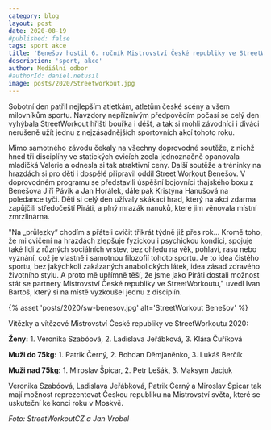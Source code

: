 ```yaml
---
category: blog
layout: post
date: 2020-08-19
#published: false
tags: sport akce
title: 'Benešov hostil 6. ročník Mistrovství České republiky ve StreetWorkoutu'
description: 'sport, akce'
author: Mediální odbor
#authorId: daniel.netusil
image: posts/2020/Streetworkout.jpg
---
```


Sobotní den patřil nejlepším atletkám, atletům české scény a všem milovníkům sportu. Navzdory nepříznivým předpovědím počasí se celý den vyhýbala StreetWorkout hřišti bouřka i déšť, a tak si mohli závodníci i diváci nerušeně užít jednu z nejzásadnějších sportovních akcí tohoto roku.

Mimo samotného závodu čekaly na všechny doprovodné soutěže, z nichž hned tři disciplíny ve statických cvicích zcela jednoznačně opanovala mladičká Valerie a odnesla si tak atraktivní ceny. Další soutěže a tréninky na hrazdách si pro děti i dospělé připravil oddíl Street Workout Benešov. V doprovodném programu se představili úspěšní bojovníci thajského boxu z Benešova Jiří Pávik a Jan Horálek, dále pak Kristýna Hanušová na poledance tyči. Děti si celý den užívaly skákací hrad, který na akci zdarma zapůjčili středočeští Piráti, a plný mrazák nanuků, které jim věnovala místní zmrzlinárna.

"Na „průlezky“ chodím s přáteli cvičit třikrát týdně již přes rok… Kromě toho, že mi cvičení na hrazdách zlepšuje fyzickou i psychickou kondici, spojuje také lidi z různých sociálních vrstev, bez ohledu na věk, pohlaví, rasu nebo vyznání, což je vlastně i samotnou filozofií tohoto sportu. Je to idea čistého sportu, bez jakýchkoli zakázaných anabolických látek, idea zásad zdravého životního stylu. A proto mě upřímně těší, že jsme jako Piráti dostali možnost stát se partnery Mistrovství České republiky ve StreetWorkoutu," uvedl Ivan Bartoš, který si na místě vyzkoušel jednu z disciplín.

{% asset 'posts/2020/sw-benesov.jpg' alt='StreetWorkout Benešov' %}

Vítězky a vítězové Mistrovství České republiky ve StreetWorkoutu 2020:

**Ženy:** 1. Veronika Szabóová, 2. Ladislava Jeřábková, 3. Klára Čuříková

**Muži do 75kg:** 1. Patrik Černý, 2. Bohdan Děmjaněnko, 3. Lukáš Berčík

**Muži nad 75kg:** 1. Miroslav Špicar, 2. Petr Lešák, 3. Maksym Jacjuk

Veronika Szabóová, Ladislava Jeřábková, Patrik Černý a Miroslav Špicar tak mají možnost reprezentovat Českou republiku na Mistrovství světa, které se uskuteční ke konci roku v Moskvě.

*Foto: StreetWorkoutCZ a Jan Vrobel*
